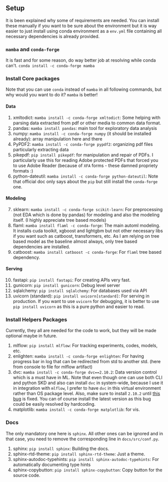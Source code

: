 ## Setup
It is been explained why some of requirements are needed. You can install these manually if you want to be sure about the environment but it is way easier to just install using conda environment as a `env.yml` file containing all necessary dependencies is already provided.

### `mamba` and `conda-forge`
It is fast and for some reason, do way better job at resolving while
conda can't. `conda install -c conda-forge mamba`

### Install Core packages
Note that you can use `conda` instead of `mamba` in all following commands,
but why would you want to do it? `mamba` is better!

#### Data
1. xmltodict: `mamba install -c conda-forge xmltodict`: Some helping with parsing data extracted
from pdf or other media to common data format.
2. pandas: `mamba install pandas`: main tool for exploratory data analysis
3. numpy: `mamba install -c conda-forge numpy` (it should be installed already): array manipulation
here and there
4. PyPDF2: `mamba install -c conda-forge pypdf2`: organizing pdf files particularly extracting data
5. pikepdf: `pip install pikepdf`: for manipulation and repair of PDFs. I particularly use this for reading Adobe protected PDFs that forced you to use Adobe Reader (because of `XFA` forms - these damned propriety formats :\)
6. python-dateutil: `mamba install -c conda-forge python-dateutil`: Note that official doc only says
about the `pip` but still install the `conda-forge` one.

#### Modeling
7. sklearn: `mamba install -c conda-forge scikit-learn`: For preprocessing (not EDA which is done by pandas) for modeling and also the modeling itself. (I highly appreciate tree based models)
8. flaml: `mamba install flaml -c conda-forge`: The main automl modeling. It installs cuda toolkit, xgboost and lightgbm but not other necessary libs if you want such as catboost, transformers, etc. As I am relying on tree based model as the baseline almost always, only tree based dependencies are installed.
9. catboost: `mamba install catboost -c conda-forge`: For `flaml` tree based dependency.

#### Serving
10. fastapi: `pip install fastapi`: For creating APIs very fast.
11. gunicorn: `pip install gunicorn`: Debug level server
12. sqlalchemy: `pip install sqlalchemy`: For databases used via API
13. uvicorn (standard): `pip install uvicorn[standard]`: For serving in production. If you want to use `uvicorn` for debugging, it is better to use `pip install uvicorn` as this is a pure python and easier to read.

### Install Helpers Packages
Currently, they all are needed for the code to work, but they will be made optional maybe in future.

1. mlflow: `pip install mlflow`: For tracking experiments, codes, models, etc.
2. enlighten: `mamba install -c conda-forge enlighten`: For having progress bar in log that can be redirected from std to another std. (here from console to file for mlflow artifact)
3. dvc: `mamba install -c conda-forge dvc==2.10.2`: Data version control which is a must have in ML. Note that even though one can use both CLI and python SKD and also can install `dvc` in system-wide, because I use it in integration with `mlflow`, I prefer to have `dvc` in this virtual environment rather than OS package level. Also, make sure to install `2.10.2` until [this bug](https://github.com/iterative/dvc/issues/7927) is fixed. You can of course install the latest version as this bug could be easily resolved by hardcoding.
4. matplotlib: `mamba install -c conda-forge matplotlib`: for vis.

### Docs
The only mandatory one here is `sphinx`. All other ones can be ignored and in that case, you need to remove the corresponding line in `docs/src/conf.py`.
1. sphinx: `pip install sphinx`: Building the docs.
2. sphinx-rtd-theme: `pip install sphinx-rtd-theme`: Just a theme.
3. sphinx-autodoc-typehints: `pip install sphinx-autodoc-typehints`: For automatically documenting type hints
4. sphinx-copybutton: `pip install sphinx-copybutton`: Copy button for the source code.
